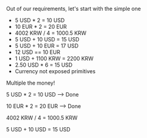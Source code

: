 Out of our requirements, let's start with the simple one

- 5 USD * 2 = 10 USD
- 10 EUR * 2 = 20 EUR
- 4002 KRW / 4 = 1000.5 KRW
- 5 USD + 10 USD = 15 USD
- 5 USD + 10 EUR = 17 USD
- 12 USD == 10 EUR
- 1 USD + 1100 KRW = 2200 KRW
- 2.50 USD * 6 = 15 USD
- Currency not exposed primitives

Multiple the money!


5 USD * 2 = 10 USD --> Done

10 EUR * 2 = 20 EUR --> Done

4002 KRW / 4 = 1000.5 KRW

5 USD + 10 USD = 15 USD